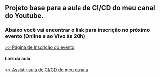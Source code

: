 ## Projeto base para a aula de CI/CD do meu canal do Youtube.

### Abaixo você vai encontrar o link para inscrição no próximo evento (Online e ao Vivo às 20h)

[>> Página de Inscrição do evento](https://org.imersaoaws.com.br/github/aula-cicd)

#### Link da aula ####

[>> Assistir aula de CI/CD do meu canala](https://org.imersaoaws.com.br/github/aula-cicd)